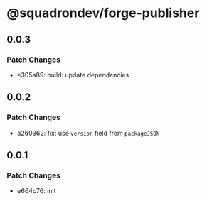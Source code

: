 # @squadrondev/forge-publisher

## 0.0.3

### Patch Changes

- e305a89: build: update dependencies

## 0.0.2

### Patch Changes

- a260362: fix: use `version` field from `packageJSON`

## 0.0.1

### Patch Changes

- e664c76: init
